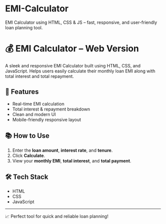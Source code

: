 # EMI-Calculator
EMI Calculator using HTML, CSS &amp; JS – fast, responsive, and user-friendly loan planning tool.
# 💰 EMI Calculator – Web Version

A sleek and responsive EMI Calculator built using HTML, CSS, and JavaScript. Helps users easily calculate their monthly loan EMI along with total interest and total repayment.

## 🔧 Features
- Real-time EMI calculation
- Total interest & repayment breakdown
- Clean and modern UI
- Mobile-friendly responsive layout

## 📚 How to Use
1. Enter the **loan amount**, **interest rate**, and **tenure**.
2. Click **Calculate**.
3. View your **monthly EMI**, **total interest**, and **total payment**.

## 🛠 Tech Stack
- HTML
- CSS
- JavaScript 

---

📈 Perfect tool for quick and reliable loan planning!
